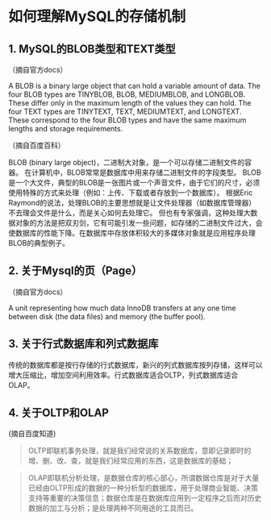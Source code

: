 # 如何理解MySQL的存储机制

## 1. MySQL的BLOB类型和TEXT类型

（摘自官方docs）
>
A BLOB is a binary large object that can hold a variable amount of data. The four BLOB types are TINYBLOB, BLOB, MEDIUMBLOB, and LONGBLOB. These differ only in the maximum length of the values they can hold. The four TEXT types are TINYTEXT, TEXT, MEDIUMTEXT, and LONGTEXT. These correspond to the four BLOB types and have the same maximum lengths and storage requirements. 

（摘自百度百科）
>
BLOB (binary large object)，二进制大对象，是一个可以存储二进制文件的容器。
在计算机中，BLOB常常是数据库中用来存储二进制文件的字段类型。
BLOB是一个大文件，典型的BLOB是一张图片或一个声音文件，由于它们的尺寸，必须使用特殊的方式来处理（例如：上传、下载或者存放到一个数据库）。
根据Eric Raymond的说法，处理BLOB的主要思想就是让文件处理器（如数据库管理器）不去理会文件是什么，而是关心如何去处理它。
但也有专家强调，这种处理大数据对象的方法是把双刃剑，它有可能引发一些问题，如存储的二进制文件过大，会使数据库的性能下降。在数据库中存放体积较大的多媒体对象就是应用程序处理BLOB的典型例子。

## 2. 关于Mysql的页（Page）
（摘自官方docs）
>
A unit representing how much data InnoDB transfers at any one time between disk (the data files) and memory (the buffer pool). 

## 3. 关于行式数据库和列式数据库
传统的数据库都是按行存储的行式数据库，新兴的列式数据库按列存储，这样可以增大压缩比，增加空间利用效率。行式数据库适合OLTP，列式数据库适合OLAP。

## 4. 关于OLTP和OLAP
(摘自百度知道)
>OLTP即联机事务处理，就是我们经常说的关系数据库，意即记录即时的增、删、改、查，就是我们经常应用的东西，这是数据库的基础；

>OLAP即联机分析处理，是数据仓库的核心部心，所谓数据仓库是对于大量已经由OLTP形成的数据的一种分析型的数据库，用于处理商业智能、决策支持等重要的决策信息；数据仓库是在数据库应用到一定程序之后而对历史数据的加工与分析；是处理两种不同用途的工具而已。




